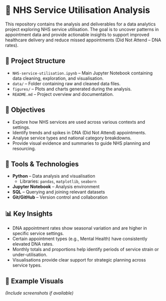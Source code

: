 # 🏥 NHS Service Utilisation Analysis

This repository contains the analysis and deliverables for a data analytics project exploring NHS service utilisation. The goal is to uncover patterns in appointment data and provide actionable insights to support improved healthcare delivery and reduce missed appointments (Did Not Attend – DNA rates).

## 📁 Project Structure

- `NHS-service-utilisation.ipynb` – Main Jupyter Notebook containing data cleaning, exploration, and visualisation.
- `data/` – Folder containing raw and cleaned data files.
- `figures/` – Plots and charts generated during the analysis.
- `README.md` – Project overview and documentation.

## 🎯 Objectives

- Explore how NHS services are used across various contexts and settings.
- Identify trends and spikes in DNA (Did Not Attend) appointments.
- Analyse service types and national category breakdowns.
- Provide visual evidence and summaries to guide NHS planning and resourcing.

## 🧰 Tools & Technologies

- **Python** – Data analysis and visualisation
  - Libraries: `pandas`, `matplotlib`, `seaborn`
- **Jupyter Notebook** – Analysis environment
- **SQL** – Querying and joining relevant datasets
- **Git/GitHub** – Version control and collaboration

## 📊 Key Insights

- DNA appointment rates show seasonal variation and are higher in specific service settings.
- Certain appointment types (e.g., Mental Health) have consistently elevated DNA rates.
- Monthly totals and proportions help identify periods of service strain or under-utilisation.
- Visualisations provide clear support for strategic planning across service types.

## 📌 Example Visuals

_(Include screenshots if available)_
